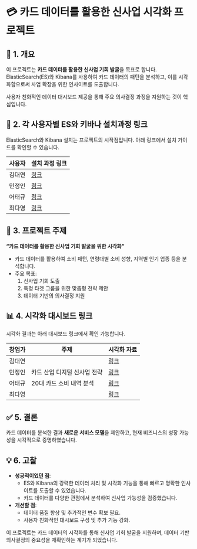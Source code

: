 # 💳 카드 데이터를 활용한 신사업 시각화 프로젝트

## 📖 1. **개요**

이 프로젝트는 **카드 데이터를 활용한 신사업 기회 발굴**을 목표로 합니다. ElasticSearch(ES)와 Kibana를 사용하여 카드 데이터의 패턴을 분석하고, 이를 시각화함으로써 사업 확장을 위한 인사이트를 도출합니다.

사용자 친화적인 데이터 대시보드 제공을 통해 주요 의사결정 과정을 지원하는 것이 핵심입니다.


## 🔗 2. **각 사용자별 ES와 키바나 설치과정 링크**

ElasticSearch와 Kibana 설치는 프로젝트의 시작점입니다. 아래 링크에서 설치 가이드를 확인할 수 있습니다.

| **사용자** | **설치 과정 링크** |
| --- | --- |
| 김대연 | [링크]() |
| 민정인 | [링크](https://github.com/min-jp/virtualbox-elasticsearch-kibana) |
| 어태규 | [링크](https://github.com/EOTAEGYU/Card_data_analysis) |
| 최다영 | [링크]() |


## 🎯 3. **프로젝트 주제**

**“카드 데이터를 활용한 신사업 기회 발굴을 위한 시각화”**

- 카드 데이터를 활용하여 소비 패턴, 연령대별 소비 성향, 지역별 인기 업종 등을 분석합니다.
- 주요 목표:
    1. 신사업 기회 도출
    2. 특정 타겟 그룹을 위한 맞춤형 전략 제안
    3. 데이터 기반의 의사결정 지원


## 📊 4. **시각화 대시보드 링크**

시각화 결과는 아래 대시보드 링크에서 확인 가능합니다.

| **창업가** | **주제** | **시각화 자료** |
| --- | --- | --- |
| 김대연 |  | [링크]() |
| 민정인 | 카드 산업 디지털 신사업 전략 | [링크](https://github.com/weAreFoodie/elk-learning-in-linux/tree/main/visualization/min-jp) |
| 어태규 | 20대 카드 소비 내역 분석 | [링크](https://github.com/weAreFoodie/elk-learning-in-linux/tree/main/visualization/EOTAEGYU) |
| 최다영 |  | [링크]() |


## ✅ 5. **결론**

카드 데이터를 분석한 결과 **새로운 서비스 모델**을 제안하고, 현재 비즈니스의 성장 가능성을 시각적으로 증명하였습니다.


## 💡 6. **고찰**

- **성공적이었던 점**:
    - ES와 Kibana의 강력한 데이터 처리 및 시각화 기능을 통해 빠르고 명확한 인사이트를 도출할 수 있었습니다.
    - 카드 데이터를 다양한 관점에서 분석하여 신사업 가능성을 검증했습니다.
- **개선할 점**:
    - 데이터 품질 향상 및 추가적인 변수 확보 필요.
    - 사용자 친화적인 대시보드 구성 및 추가 기능 강화.

이 프로젝트는 카드 데이터의 시각화를 통해 신사업 기회 발굴을 지원하며, 데이터 기반 의사결정의 중요성을 재확인하는 계기가 되었습니다.

